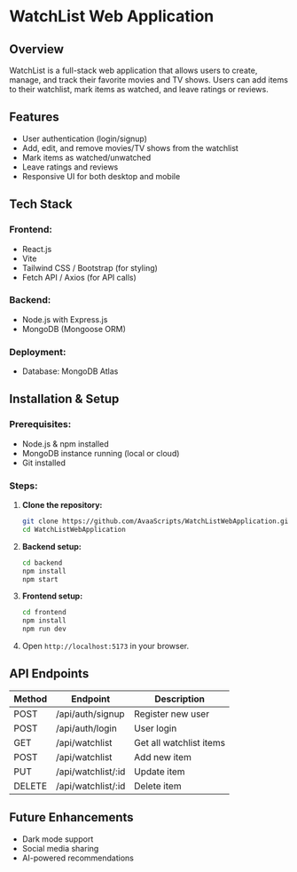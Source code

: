 
# WatchList Web Application

## Overview

WatchList is a full-stack web application that allows users to create, manage, and track their favorite movies and TV shows. Users can add items to their watchlist, mark items as watched, and leave ratings or reviews.

## Features

- User authentication (login/signup)
- Add, edit, and remove movies/TV shows from the watchlist
- Mark items as watched/unwatched
- Leave ratings and reviews
- Responsive UI for both desktop and mobile

## Tech Stack

### Frontend:

- React.js
- Vite
- Tailwind CSS / Bootstrap (for styling)
- Fetch API / Axios (for API calls)

### Backend:

- Node.js with Express.js
- MongoDB (Mongoose ORM)

### Deployment:
- Database: MongoDB Atlas

## Installation & Setup

### Prerequisites:

- Node.js & npm installed
- MongoDB instance running (local or cloud)
- Git installed

### Steps:

1. **Clone the repository:**
   ```sh
   git clone https://github.com/AvaaScripts/WatchListWebApplication.git
   cd WatchListWebApplication
   ```
2. **Backend setup:**
   ```sh
   cd backend
   npm install
   npm start
   ```
3. **Frontend setup:**
   ```sh
   cd frontend
   npm install
   npm run dev
   ```
4. Open `http://localhost:5173` in your browser.

## API Endpoints

| Method | Endpoint            | Description             |
| ------ | ------------------- | ----------------------- |
| POST   | /api/auth/signup    | Register new user       |
| POST   | /api/auth/login     | User login              |
| GET    | /api/watchlist      | Get all watchlist items |
| POST   | /api/watchlist      | Add new item            |
| PUT    | /api/watchlist/\:id | Update item             |
| DELETE | /api/watchlist/\:id | Delete item             |

## Future Enhancements

- Dark mode support
- Social media sharing
- AI-powered recommendations



